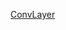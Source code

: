 [ConvLayer](http://machinelearninguru.com/computer_vision/basics/convolution/convolution_layer.html)
